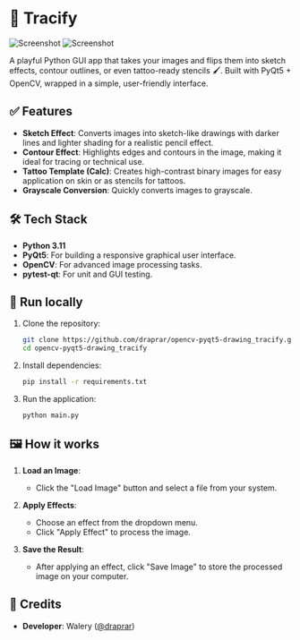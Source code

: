 ﻿# 🎨 Tracify

![Screenshot](media/screenshot.png)
![Screenshot](media/join.jpg)

A playful Python GUI app that takes your images and flips them into sketch effects, contour outlines, or even tattoo-ready stencils 🖌️.
Built with PyQt5 + OpenCV, wrapped in a simple, user-friendly interface.

## ✅ Features

- **Sketch Effect**: Converts images into sketch-like drawings with darker lines and lighter shading for a realistic pencil effect.
- **Contour Effect**: Highlights edges and contours in the image, making it ideal for tracing or technical use.
- **Tattoo Template (Calc)**: Creates high-contrast binary images for easy application on skin or as stencils for tattoos.
- **Grayscale Conversion**: Quickly converts images to grayscale.

## 🛠️ Tech Stack

- **Python 3.11**
- **PyQt5**: For building a responsive graphical user interface.
- **OpenCV**: For advanced image processing tasks.
- **pytest-qt**: For unit and GUI testing.

## 🚀 Run locally

1. Clone the repository:
   ```bash
   git clone https://github.com/draprar/opencv-pyqt5-drawing_tracify.git
   cd opencv-pyqt5-drawing_tracify
   ```

2. Install dependencies:
   ```bash
   pip install -r requirements.txt
   ```

3. Run the application:
   ```bash
   python main.py
   ```

## 🖼️ How it works

1. **Load an Image**:
   - Click the "Load Image" button and select a file from your system.

2. **Apply Effects**:
   - Choose an effect from the dropdown menu.
   - Click "Apply Effect" to process the image.

3. **Save the Result**:
   - After applying an effect, click "Save Image" to store the processed image on your computer.

## 👤 Credits

- **Developer**: Walery ([@draprar](https://github.com/draprar/))
